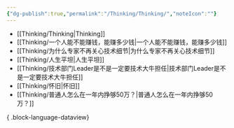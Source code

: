 ```yaml
---
{"dg-publish":true,"permalink":"/Thinking/Thinking/","noteIcon":""}
---
```



- [[Thinking/Thinking\|Thinking]]
- [[Thinking/一个人能不能赚钱，能赚多少钱\|一个人能不能赚钱，能赚多少钱]]
- [[Thinking/为什么专家不再关心技术细节\|为什么专家不再关心技术细节]]
- [[Thinking/人生平坦\|人生平坦]]
- [[Thinking/技术部门Leader是不是一定要技术大牛担任\|技术部门Leader是不是一定要技术大牛担任]]
- [[Thinking/怀旧\|怀旧]]
- [[Thinking/普通人怎么在一年内挣够50万？\|普通人怎么在一年内挣够50万？]]

{ .block-language-dataview}
